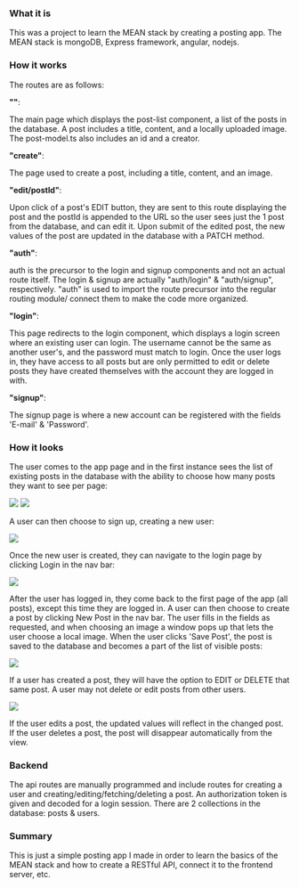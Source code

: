 ### What it is
This was a project to learn the MEAN stack by creating a posting app. The MEAN stack is mongoDB, Express framework, angular, nodejs.

### How it works
The routes are as follows:

**""**: 

The main page which displays the post-list component, a list of the posts in the database. A post includes a title, content, and a locally uploaded image. The post-model.ts also includes an id and a creator.

**"create"**: 

The page used to create a post, including a title, content, and an image.

**"edit/postId"**: 

Upon click of a post's EDIT button, they are sent to this route displaying the post and the postId is appended to the URL so the user sees just the 1 post from the database, and can edit it. Upon submit of the edited post, the new values of the post are updated in the database with a PATCH method.

**"auth"**: 

auth is the precursor to the login and signup components and not an actual route itself. The login & signup are actually "auth/login" & "auth/signup", respectively. "auth" is used to import the route precursor into the regular routing module/ connect them to make the code more organized.

**"login"**: 

This page redirects to the login component, which displays a login screen where an existing user can login. The username cannot be the same as another user's, and the password must match to login. Once the user logs in, they have access to all posts but are only permitted to edit or delete posts they have created themselves with the account they are logged in with.

**"signup"**: 

The signup page is where a new account can be registered with the fields 'E-mail' & 'Password'.

### How it looks
The user comes to the app page and in the first instance sees the list of existing posts in the database with the ability to choose how many posts they want to see per page:

![](https://img.techpowerup.org/200131/navbarapppost.png)
![](https://img.techpowerup.org/200131/postapppreview.png)

A user can then choose to sign up, creating a new user:

![](https://img.techpowerup.org/200131/signupapppost.png)

Once the new user is created, they can navigate to the login page by clicking Login in the nav bar:

![](https://img.techpowerup.org/200131/loginapppost.png)

After the user has logged in, they come back to the first page of the app (all posts), except this time they are logged in. A user can then choose to create a post by clicking New Post in the nav bar. The user fills in the fields as requested, and when choosing an image a window pops up that lets the user choose a local image. When the user clicks 'Save Post', the post is saved to the database and becomes a part of the list of visible posts:

![](https://img.techpowerup.org/200131/newpostapppost.png)

If a user has created a post, they will have the option to EDIT or DELETE that same post. A user may not delete or edit posts from other users.

![](https://img.techpowerup.org/200131/editdeleteapppost.png)

If the user edits a post, the updated values will reflect in the changed post. If the user deletes a post, the post will disappear automatically from the view.

### Backend
The api routes are manually programmed and include routes for creating a user and creating/editing/fetching/deleting a post. An authorization token is given and decoded for a login session. There are 2 collections in the database: posts & users.

### Summary
This is just a simple posting app I made in order to learn the basics of the MEAN stack and how to create a RESTful API, connect it to the frontend server, etc.
